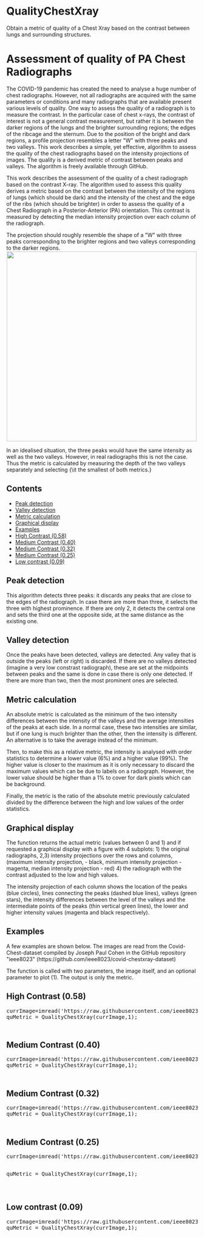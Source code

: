 # QualityChestXray
Obtain a metric of quality of a Chest Xray based on the contrast between lungs and surrounding structures.

<body><div class="content">
<h1>Assessment of quality of PA Chest Radiographs</h1><!--introduction-->

<p>

The COVID-19 pandemic has created the need to analyse a huge number of chest radiographs. However, not all  radiographs are acquired with the same parameters or conditions and many radiographs that are available present  various levels of quality. One way to assess the quality of a radiograph is to measure the contrast. In the  particular case of chest x-rays, the contrast of interest is not a general contrast measurement, but rather it is between the darker regions of the lungs and the brighter surrounding regions; the edges of the ribcage and the sternum. Due to the position of the bright and dark regions, a profile projection resembles a letter "W" with three peaks and two valleys. This work describes a simple, yet effective, algorithm to assess  the quality of the chest radiographs based on the intensity projections of images. The quality is a derived metric of contrast between peaks and valleys. The algorithm is freely available through GitHub.

</p><!--/introduction-->

<p>
This work describes the assessment of the quality of a chest radiograph based on the contrast X-ray. The algorithm used to assess this quality
  derives a metric based on the contrast between the intensity of the regions of lungs
  (which should be dark) and the intensity of the chest and the edge of the ribs (which should be brighter) in order to assess the quality of a Chest Radiograph in a Posterior-Anterior (PA) orientation.
  This contrast is measured by detecting the median intensity projection over each column of the radiograph.

 The projection should roughly resemble the shape of a "W" with three peaks corresponding to the brighter regions and two valleys corresponding to the darker regions.
 <img vspace="1" hspace="1" src="Figures/html/userGuide_00.png" alt="" width="500">

 In an idealised situation, the three peaks would have the same intensity as well as the two valleys. However, in real radiographs this is not the case. Thus the metric is calculated by measuring the depth of the two valleys separately and selecting {\it the smallest of both metrics.}
</p>


<h2>Contents</h2><div>
<ul><li><a href="#1">Peak detection</a></li>
<li><a href="#2">Valley detection</a></li>
<li><a href="#3">Metric calculation</a></li>
<li><a href="#6">Graphical display</a></li>
<li><a href="#8">Examples</a></li>
<li><a href="#10">High Contrast (0.58)</a></li>
<li><a href="#11">Medium Contrast (0.40)</a></li>
<li><a href="#12">Medium Contrast (0.32)</a></li>
<li><a href="#13">Medium Contrast (0.25)</a></li>
<li><a href="#14">Low contrast (0.09)</a></li></ul>

</div>

<h2 id="1">Peak detection</h2><p>This algorithm detects three peaks: it discards any peaks that are close to the edges of the radiograph. In case there are more than three, it selects the three with highest prominence. If there are only 2, it detects the central one and sets the third one at the opposite side, at the same distance as the existing one.</p>

<h2 id="2">Valley detection</h2><p>Once the peaks have been detected, valleys are detected. Any valley that is outside the peaks (left or right) is discarded. If there are no valleys detected (imagine a very low constrast radiograph), these are set at the midpoints between peaks and the same is done in case there is only one detected. If there are more than two, then the most prominent ones are selected.</p>

<h2 id="3">Metric calculation</h2><p>An absolute metric is calculated as the minimum of the two intensity differences between the intensity of the valleys and the average intensities of the peaks at each side. In a normal case, these two intensities are similar, but if one lung is much brighter than the other, then the intensity is different. An alternative is to take the average instead of the minimum.</p><p>Then, to make this as a relative metric, the intensity is analysed with order statistics to determine a lower value (6%) and a higher value (99%). The higher value is closer to the maximum as it is only necessary to discard the maximum values which can be due to labels on a radiograph. However, the lower value should be higher than a 1% to cover for dark pixels which can be background.</p><p>Finally, the metric is the ratio of the absolute metric previously calculated divided by the difference between the high and low values of the order statistics.</p>

<h2 id="6">Graphical display</h2><p>The function returns the actual metric (values between 0 and 1) and if requested a graphical display with a figure with 4 subplots: 1) the original radiographs, 2,3) intensity projections over the rows and columns, (maximum intensity projection, - black, minimum intensity projection - magenta, median intensity projection - red) 4) the radiograph with the contrast adjusted to the low and high values.</p><p>The intensity projection of each column shows the location of the peaks (blue circles), lines connecting the peaks (dashed blue lines), valleys (green stars), the intensity differences between the level of the valleys and the intermediate points of the peaks (thin vertical green lines), the lower and higher intensity values (magenta and black respectively).</p>

<h2 id="8">Examples</h2><p>A few examples are shown below. The images are read from the Covid-Chest-dataset  compiled by Joseph Paul Cohen in the GitHub repository "ieee8023"  (https://github.com/ieee8023/covid-chestxray-dataset)</p><p>The function is called with two parameters, the image itself, and an optional parameter to plot (1). The output is only the metric.</p>

<h2 id="10">High Contrast (0.58)</h2><pre class="codeinput">currImage=imread(<span class="string">'https://raw.githubusercontent.com/ieee8023/covid-chestxray-dataset/master/images/covid-19-pneumonia-30-PA.jpg'</span>);
quMetric = QualityChestXray(currImage,1);
</pre>
<img vspace="5" hspace="5" src="Figures/html/userGuide_01.png" alt="">

<h2 id="11">Medium Contrast (0.40)</h2><pre class="codeinput">currImage=imread(<span class="string">'https://raw.githubusercontent.com/ieee8023/covid-chestxray-dataset/master/images/pneumocystis-pneumonia-12.png'</span>);
quMetric = QualityChestXray(currImage,1);
</pre><img vspace="5" hspace="5" src="Figures/html/userGuide_02.png" alt="">

 <h2 id="12">Medium Contrast (0.32)</h2><pre class="codeinput">currImage=imread(<span class="string">'https://raw.githubusercontent.com/ieee8023/covid-chestxray-dataset/master/images/covid-19-pneumonia-43-day0.jpeg'</span>);
quMetric = QualityChestXray(currImage,1);
</pre><img vspace="5" hspace="5" src="Figures/html/userGuide_03.png" alt="">

<h2 id="13">Medium Contrast (0.25)</h2><pre class="codeinput">currImage=imread(<span class="string">'https://raw.githubusercontent.com/ieee8023/covid-chestxray-dataset/master/images/covid-19-pneumonia-41-day-2.jpg'</span>);

quMetric = QualityChestXray(currImage,1);
</pre><img vspace="5" hspace="5" src="Figures/html/userGuide_04.png" alt="">

 <h2 id="14">Low contrast (0.09)</h2><pre class="codeinput">currImage=imread(<span class="string">'https://raw.githubusercontent.com/ieee8023/covid-chestxray-dataset/master/images/all14238-fig-0002-m-d.jpg'</span>);
quMetric = QualityChestXray(currImage,1);
</pre><img vspace="5" hspace="5" src="Figures/html/userGuide_05.png" alt="">
